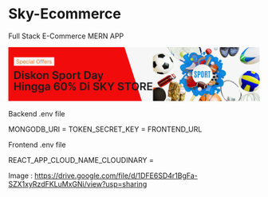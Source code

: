 # Sky-Ecommerce
Full Stack E-Commerce MERN APP


![Sky-Ecommerce Screenshot](frontend/src/assest/banner/img1.webp)

Backend .env file 

MONGODB_URI = 
TOKEN_SECRET_KEY = 
FRONTEND_URL

Frontend .env file

REACT_APP_CLOUD_NAME_CLOUDINARY =

Image : https://drive.google.com/file/d/1DFE6SD4r1BgFa-SZX1xyRzdFKLuMxGNi/view?usp=sharing
